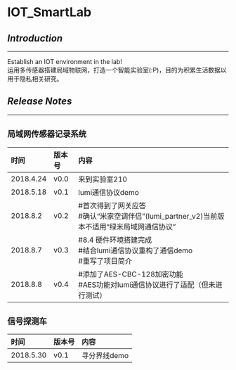 # **IOT_SmartLab**
## ***Introduction***
---
Establish an IOT environment in the lab!
<br>运用多传感器搭建局域物联网，打造一个智能实验室(:P)，目的为积累生活数据以用于隐私相关研究。

## ***Release Notes***
---
<font size=4>局域网传感器记录系统</font>
---
时间|版本号|内容
:--|:--|:--
2018.4.24|v0.0|来到实验室210
2018.5.18|v0.1|lumi通信协议demo
2018.8.2|v0.2|#首次得到了网关应答<br>#确认“米家空调伴侣”(lumi_partner_v2)当前版本不适用“绿米局域网通信协议”
2018.8.7|v0.3|#8.4 硬件环境搭建完成<br>#结合lumi通信协议重构了通信demo<br>#重写了项目简介
2018.8.8|v0.4|#添加了AES-CBC-128加密功能<br>#AES功能对lumi通信协议进行了适配（但未进行测试）

<font size=4>信号探测车</font>
---
时间|版本号|内容
:--|:--|:--
2018.5.30|v0.1|寻分界线demo
